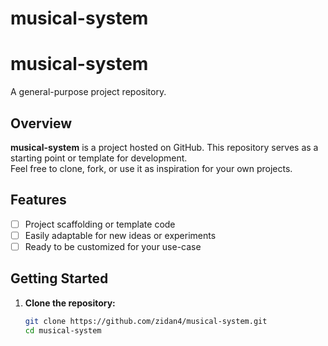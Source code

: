 # musical-system

# musical-system

A general-purpose project repository.

## Overview

**musical-system** is a project hosted on GitHub. This repository serves as a starting point or template for development.  
Feel free to clone, fork, or use it as inspiration for your own projects.

## Features

- [ ] Project scaffolding or template code
- [ ] Easily adaptable for new ideas or experiments
- [ ] Ready to be customized for your use-case

## Getting Started

1. **Clone the repository:**
   ```bash
   git clone https://github.com/zidan4/musical-system.git
   cd musical-system